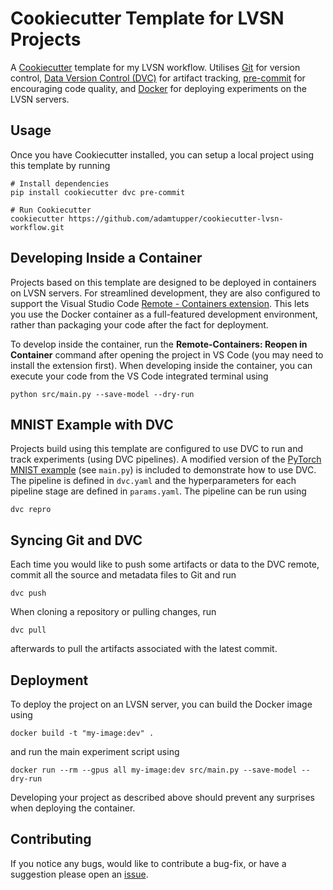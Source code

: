# Cookiecutter Template for LVSN Projects

A [Cookiecutter](https://github.com/cookiecutter/cookiecutter) template for my LVSN workflow. Utilises [Git](https://git-scm.com) for version control, [Data Version Control (DVC)](https://dvc.org/doc) for artifact tracking, [pre-commit](https://pre-commit.com) for encouraging code quality, and [Docker](https://docs.docker.com) for deploying experiments on the LVSN servers.

## Usage

Once you have Cookiecutter installed, you can setup a local project using this template by running

```shell
# Install dependencies
pip install cookiecutter dvc pre-commit

# Run Cookiecutter
cookiecutter https://github.com/adamtupper/cookiecutter-lvsn-workflow.git
```

## Developing Inside a Container

Projects based on this template are designed to be deployed in containers on LVSN servers. For streamlined development, they are also configured to support the Visual Studio Code [Remote - Containers extension](https://code.visualstudio.com/docs/remote/containers). This lets you use the Docker container as a full-featured development environment, rather than packaging your code after the fact for deployment.

To develop inside the container, run the **Remote-Containers: Reopen in Container** command after opening the project in VS Code (you may need to install the extension first). When developing inside the container, you can execute your code from the VS Code integrated terminal using

```shell
python src/main.py --save-model --dry-run
```

## MNIST Example with DVC

Projects build using this template are configured to use DVC to run and track experiments (using DVC pipelines). A modified version of the [PyTorch MNIST example](https://github.com/pytorch/examples/blob/master/mnist/main.py) (see `main.py`) is included to demonstrate how to use DVC. The pipeline is defined in `dvc.yaml` and the hyperparameters for each pipeline stage are defined in `params.yaml`. The pipeline can be run using

```shell
dvc repro
```

## Syncing Git and DVC

Each time you would like to push some artifacts or data to the DVC remote, commit all the source and metadata files to Git and run

```shell
dvc push
```

When cloning a repository or pulling changes, run

```shell
dvc pull
```

afterwards to pull the artifacts associated with the latest commit.

## Deployment

To deploy the project on an LVSN server, you can build the Docker image using

```shell
docker build -t "my-image:dev" .
```

and run the main experiment script using

```shell
docker run --rm --gpus all my-image:dev src/main.py --save-model --dry-run
```

Developing your project as described above should prevent any surprises when deploying the container.

## Contributing

If you notice any bugs, would like to contribute a bug-fix, or have a suggestion please open an [issue](https://github.com/adamtupper/cookiecutter-lvsn-workflow/issues).
